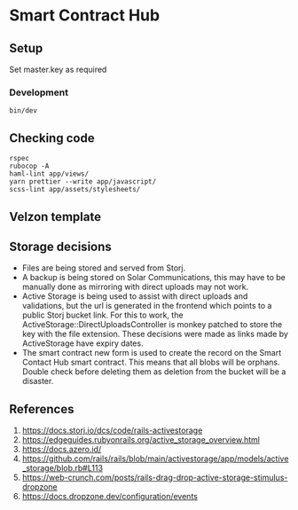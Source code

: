 # Smart Contract Hub

## Setup
Set master.key as required

### Development

```
bin/dev
```

## Checking code
```
rspec
rubocop -A
haml-lint app/views/
yarn prettier --write app/javascript/
scss-lint app/assets/stylesheets/
```

## Velzon template 

## Storage decisions

- Files are being stored and served from Storj.
- A backup is being stored on Solar Communications, this may have to be manually done as mirroring with direct uploads may not work.
- Active Storage is being used to assist with direct uploads and validations, but the url is generated in the frontend which points to a public Storj bucket link. For this to work, the ActiveStorage::DirectUploadsController is monkey patched to store the key with the file extension. These decisions were made as links made by ActiveStorage have expiry dates.
- The smart contract new form is used to create the record on the Smart Contact Hub smart contract. This means that all blobs will be orphans. Double check before deleting them as deletion from the bucket will be a disaster.

## References

1. https://docs.storj.io/dcs/code/rails-activestorage
2. https://edgeguides.rubyonrails.org/active_storage_overview.html
3. https://docs.azero.id/
4. https://github.com/rails/rails/blob/main/activestorage/app/models/active_storage/blob.rb#L113
5. https://web-crunch.com/posts/rails-drag-drop-active-storage-stimulus-dropzone
6. https://docs.dropzone.dev/configuration/events
